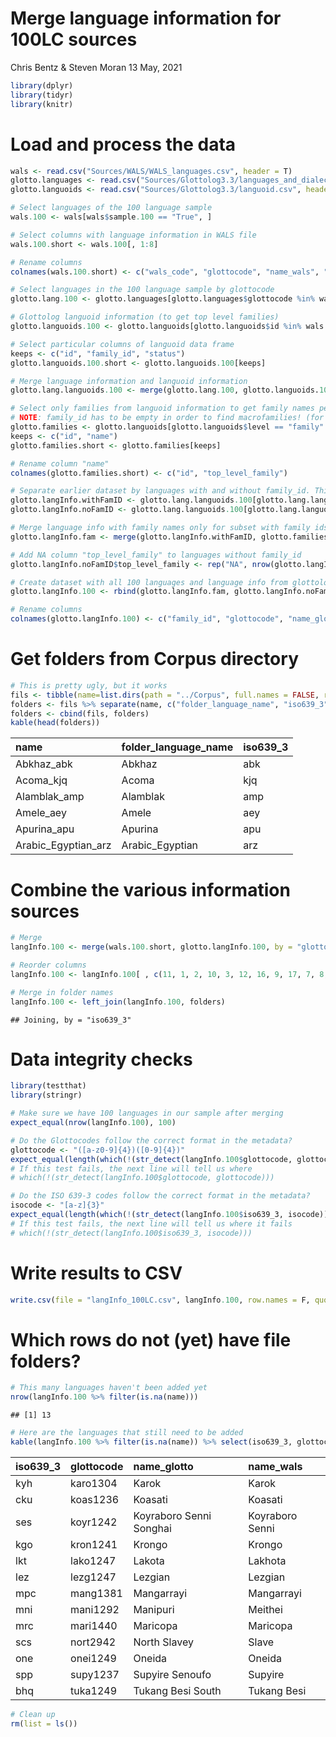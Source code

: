 Merge language information for 100LC sources
================
Chris Bentz & Steven Moran
13 May, 2021

``` r
library(dplyr)
library(tidyr)
library(knitr)
```

# Load and process the data

``` r
wals <- read.csv("Sources/WALS/WALS_languages.csv", header = T)
glotto.languages <- read.csv("Sources/Glottolog3.3/languages_and_dialects_geo.csv", header = T)
glotto.languoids <- read.csv("Sources/Glottolog3.3/languoid.csv", header = T)

# Select languages of the 100 language sample
wals.100 <- wals[wals$sample.100 == "True", ]

# Select columns with language information in WALS file
wals.100.short <- wals.100[, 1:8]

# Rename columns
colnames(wals.100.short) <- c("wals_code", "glottocode", "name_wals", "latitude_wals", "longitude_wals", "macroarea_wals", "genus_wals", "family_wals")

# Select languages in the 100 language sample by glottocode
glotto.lang.100 <- glotto.languages[glotto.languages$glottocode %in% wals.100.short$glottocode, ]

# Glottolog languoid information (to get top level families)
glotto.languoids.100 <- glotto.languoids[glotto.languoids$id %in% wals.100.short$glottocode, ]

# Select particular columns of languoid data frame
keeps <- c("id", "family_id", "status")
glotto.languoids.100.short <- glotto.languoids.100[keeps]

# Merge language information and languoid information
glotto.lang.languoids.100 <- merge(glotto.lang.100, glotto.languoids.100.short, by.x = "glottocode", by.y = "id")

# Select only families from languoid information to get family names per language
# NOTE: family_id has to be empty in order to find macrofamilies! (for whatever reason)
glotto.families <- glotto.languoids[glotto.languoids$level == "family" & glotto.languoids$family_id == "",]
keeps <- c("id", "name")
glotto.families.short <- glotto.families[keeps]

# Rename column "name"
colnames(glotto.families.short) <- c("id", "top_level_family")

# Separate earlier dataset by languages with and without family_id. This is necessary to merge with top_level_family names
glotto.langInfo.withFamID <- glotto.lang.languoids.100[glotto.lang.languoids.100$family_id != "",]
glotto.langInfo.noFamID <- glotto.lang.languoids.100[glotto.lang.languoids.100$family_id == "",]

# Merge language info with family names only for subset with family ids
glotto.langInfo.fam <- merge(glotto.langInfo.withFamID, glotto.families.short, by.x = "family_id", by.y ="id")

# Add NA column "top_level_family" to languages without family_id
glotto.langInfo.noFamID$top_level_family <- rep("NA", nrow(glotto.langInfo.noFamID))

# Create dataset with all 100 languages and language info from glottolog
glotto.langInfo.100 <- rbind(glotto.langInfo.fam, glotto.langInfo.noFamID)

# Rename columns
colnames(glotto.langInfo.100) <- c("family_id", "glottocode", "name_glotto", "iso639_3", "level", "macroarea_glotto", "latitude_glotto", "longitude_glotto", "status", "top_level_family")
```

# Get folders from Corpus directory

``` r
# This is pretty ugly, but it works
fils <- tibble(name=list.dirs(path = "../Corpus", full.names = FALSE, recursive = FALSE))
folders <- fils %>% separate(name, c("folder_language_name", "iso639_3"), sep="_(?=[a-z]{3}$)")
folders <- cbind(fils, folders)
kable(head(folders))
```

| name                  | folder\_language\_name | iso639\_3 |
| :-------------------- | :--------------------- | :-------- |
| Abkhaz\_abk           | Abkhaz                 | abk       |
| Acoma\_kjq            | Acoma                  | kjq       |
| Alamblak\_amp         | Alamblak               | amp       |
| Amele\_aey            | Amele                  | aey       |
| Apurina\_apu          | Apurina                | apu       |
| Arabic\_Egyptian\_arz | Arabic\_Egyptian       | arz       |

# Combine the various information sources

``` r
# Merge
langInfo.100 <- merge(wals.100.short, glotto.langInfo.100, by = "glottocode")

# Reorder columns
langInfo.100 <- langInfo.100[ , c(11, 1, 2, 10, 3, 12, 16, 9, 17, 7, 8, 13, 6, 14, 15, 4, 5)]

# Merge in folder names
langInfo.100 <- left_join(langInfo.100, folders)
```

    ## Joining, by = "iso639_3"

# Data integrity checks

``` r
library(testthat)
library(stringr)

# Make sure we have 100 languages in our sample after merging
expect_equal(nrow(langInfo.100), 100)

# Do the Glottocodes follow the correct format in the metadata?
glottocode <- "([a-z0-9]{4})([0-9]{4})"
expect_equal(length(which(!(str_detect(langInfo.100$glottocode, glottocode)))), 0)
# If this test fails, the next line will tell us where
# which(!(str_detect(langInfo.100$glottocode, glottocode)))

# Do the ISO 639-3 codes follow the correct format in the metadata?
isocode <- "[a-z]{3}"
expect_equal(length(which(!(str_detect(langInfo.100$iso639_3, isocode)))), 0)
# If this test fails, the next line will tell us where it fails
# which(!(str_detect(langInfo.100$iso639_3, isocode)))
```

# Write results to CSV

``` r
write.csv(file = "langInfo_100LC.csv", langInfo.100, row.names = F, quote=FALSE)
```

# Which rows do not (yet) have file folders?

``` r
# This many languages haven't been added yet
nrow(langInfo.100 %>% filter(is.na(name)))
```

    ## [1] 13

``` r
# Here are the languages that still need to be added
kable(langInfo.100 %>% filter(is.na(name)) %>% select(iso639_3, glottocode, name_glotto, name_wals))
```

| iso639\_3 | glottocode | name\_glotto            | name\_wals      |
| :-------- | :--------- | :---------------------- | :-------------- |
| kyh       | karo1304   | Karok                   | Karok           |
| cku       | koas1236   | Koasati                 | Koasati         |
| ses       | koyr1242   | Koyraboro Senni Songhai | Koyraboro Senni |
| kgo       | kron1241   | Krongo                  | Krongo          |
| lkt       | lako1247   | Lakota                  | Lakhota         |
| lez       | lezg1247   | Lezgian                 | Lezgian         |
| mpc       | mang1381   | Mangarrayi              | Mangarrayi      |
| mni       | mani1292   | Manipuri                | Meithei         |
| mrc       | mari1440   | Maricopa                | Maricopa        |
| scs       | nort2942   | North Slavey            | Slave           |
| one       | onei1249   | Oneida                  | Oneida          |
| spp       | supy1237   | Supyire Senoufo         | Supyire         |
| bhq       | tuka1249   | Tukang Besi South       | Tukang Besi     |

``` r
# Clean up
rm(list = ls())
```
